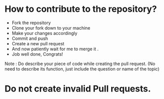 # How to contribute to the repository?
* Fork the repository
* Clone your fork down to your machine 
* Make your changes accordingly
* Commit and push
* Create a new pull request
* And now patiently wait for me to merge it .
* Job well done, Congrats!

Note : Do describe your piece of code while creating the pull request. (No need to describe its function, just include the question or name of the topic)
# Do not create invalid Pull requests.

